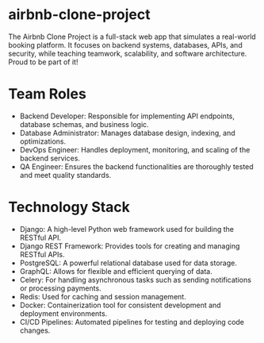 # airbnb-clone-project
The Airbnb Clone Project is a full-stack web app that simulates a real-world booking platform. It focuses on backend systems, databases, APIs, and security, while teaching teamwork, scalability, and software architecture. Proud to be part of it!

# Team Roles
- Backend Developer: Responsible for implementing API endpoints, database schemas, and business logic.
- Database Administrator: Manages database design, indexing, and optimizations.
- DevOps Engineer: Handles deployment, monitoring, and scaling of the backend services.
- QA Engineer: Ensures the backend functionalities are thoroughly tested and meet quality standards.

# Technology Stack
- Django: A high-level Python web framework used for building the RESTful API.
- Django REST Framework: Provides tools for creating and managing RESTful APIs.
- PostgreSQL: A powerful relational database used for data storage.
- GraphQL: Allows for flexible and efficient querying of data.
- Celery: For handling asynchronous tasks such as sending notifications or processing payments.
- Redis: Used for caching and session management.
- Docker: Containerization tool for consistent development and deployment environments.
- CI/CD Pipelines: Automated pipelines for testing and deploying code changes.
